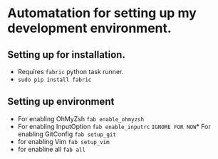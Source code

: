 # Automatation for setting up my development environment.

## Setting up for installation.

* Requires `fabric` python task runner.
* `sudo pip install fabric`

## Setting up environment

* For enabling OhMyZsh `fab enable_ohmyzsh`
* For enabling InputOption `fab enable_inputrc`
`IGNORE FOR NOW`* For enabling GitConfig `fab setup_git`
* for enabling Vim `fab setup_vim`
* for enabline all `fab all`
